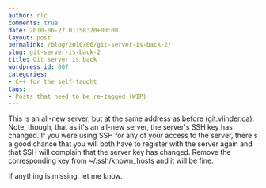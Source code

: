 ```yaml
---
author: rlc
comments: true
date: 2010-06-27 01:58:20+00:00
layout: post
permalink: /blog/2010/06/git-server-is-back-2/
slug: git-server-is-back-2
title: Git server is back
wordpress_id: 807
categories:
- C++ for the self-taught
tags:
- Posts that need to be re-tagged (WIP)
---
```


This is an all-new server, but at the same address as before (git.vlinder.ca). Note, though, that as it's an all-new server, the server's SSH key has changed. If you were using SSH for any of your access to the server, there's a good chance that you will both have to register with the server again and that SSH will complain that the server key has changed. Remove the corresponding key from ~/.ssh/known_hosts and it will be fine.

If anything is missing, let me know.
